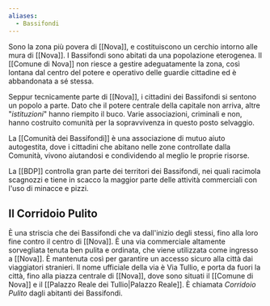 ```yaml
---
aliases:
  - Bassifondi
---
```


Sono la zona più povera di [[Nova]], e costituiscono un cerchio intorno alle mura di [[Nova]].
I Bassifondi sono abitati da una popolazione eterogenea. Il [[Comune di Nova]] non riesce a gestire adeguatamente la zona, così lontana dal centro del potere e operativo delle guardie cittadine ed è abbandonata a sé stessa. 

Seppur tecnicamente parte di [[Nova]], i cittadini dei Bassifondi si sentono un popolo a parte. 
Dato che il potere centrale della capitale non arriva, altre "*istituzioni*" hanno riempito il buco. Varie associazioni, criminali e non, hanno costruito comunità per la sopravvivenza in questo posto selvaggio. 

La [[Comunità dei Bassifondi]] è una associazione di mutuo aiuto autogestita, dove i cittadini che abitano nelle zone controllate dalla Comunità, vivono aiutandosi e condividendo al meglio le proprie risorse.

La [[BDP]] controlla gran parte dei territori dei Bassifondi, nei quali racimola scagnozzi e tiene in scacco la maggior parte delle attività commerciali con l'uso di minacce e pizzi. 

## Il Corridoio Pulito
È una striscia che dei Bassifondi che va dall'inizio degli stessi, fino alla loro fine contro il centro di [[Nova]]. È una via commerciale altamente sorvegliata tenuta ben pulita e ordinata, che viene utilizzata come ingresso a [[Nova]]. 
È mantenuta così per garantire un accesso sicuro alla città dai viaggiatori stranieri.
Il nome ufficiale della via è Via Tullio, e porta da fuori la città, fino alla piazza centrale di [[Nova]], dove sono situati il [[Comune di Nova]] e il [[Palazzo Reale dei Tullio|Palazzo Reale]]. È chiamata *Corridoio Pulito* dagli abitanti dei Bassifondi. 